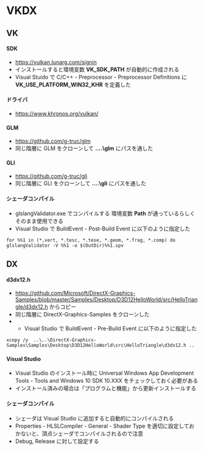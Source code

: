 ﻿# VKDX

## VK

#### SDK
* https://vulkan.lunarg.com/signin
* インストールすると環境変数 **VK_SDK_PATH** が自動的に作成される
* Visual Stuido で C/C++ - Preprocessor - Preprocessor Definitions に **VK_USE_PLATFORM_WIN32_KHR** を定義した
    
#### ドライバ
* https://www.khronos.org/vulkan/

#### GLM
* https://github.com/g-truc/glm
* 同じ階層に GLM をクローンして **..\..\glm** にパスを通した

#### GLI
* https://github.com/g-truc/gli
* 同じ階層に GLI をクローンして **..\..\gli** にパスを通した

#### シェーダコンパイル
* glslangValidator.exe でコンパイルする 環境変数 **Path** が通っているらしくそのまま使用できる
* Visual Studio で BuildEvent - Post-Build Event に以下のように指定した 
~~~
for %%1 in (*.vert, *.tesc, *.tese, *.geom, *.frag, *.comp) do glslangValidator -V %%1 -o $(OutDir)%%1.spv
~~~
    
## DX

#### d3dx12.h
 * https://github.com/Microsoft/DirectX-Graphics-Samples/blob/master/Samples/Desktop/D3D12HelloWorld/src/HelloTriangle/d3dx12.h からコピー
 * 同じ階層に DirectX-Graphics-Samples をクローンした
 * * Visual Studio で BuildEvent - Pre-Build Event に以下のように指定した 
~~~
xcopy /y  ..\..\DirectX-Graphics-Samples\Samples\Desktop\D3D12HelloWorld\src\HelloTriangle\d3dx12.h ..
~~~

#### Visual Studio
 * Visual Studio のインストール時に Universal Windows App Development Tools - Tools and Windows 10 SDK 10.XXX をチェックしておく必要がある
 * インストール済みの場合は「プログラムと機能」から更新インストールする 

#### シェーダコンパイル
 * シェーダは Visual Studio に追加すると自動的にコンパイルされる
 * Properties - HLSLCompiler - General - Shader Type を適切に設定しておかないと、頂点シェーダでコンパイルされるので注意
  * Debug, Release に対して設定する

<!-- 
## プロジェクトの追加方法 (自分用覚書)
 * ソリューションを右クリック - Add - New Project で Win32 Project
 * プロジェクトを右クリック - Retarget SDK Verson で 10以上にする

#### DX
 * プロパティマネージャで Add Existing Property Sheet... - Props/D3DX12.props, HLSL.props
 * Header Files に Win.h、DX.h を追加 
 * Source Files に Win.cpp、DX.cpp を追加
 * XxxDX.h、XxxDX.cpp は既存のものを参考に編集 (#pragma region Code でマークしてある)
 * 必要に応じて Shader Files フォルダを作成し、シェーダを突っ込む
  * 右クリック - プロパティ - HLSL Compiler - General - Shader Type でタイプを適切に選択しておく

#### VK
 * プロパティマネージャで Add Existing Property Sheet... - Props/GLSL.props
 * Header Files に Win.h、VK.h を追加
 * Source Files に Win.cpp、VK.cpp を追加
 * XxxVK.h、XxxVK.cpp は既存のものを参考に編集 (#pragma region Code でマークしてある)
 * 必要に応じて Shader Files フォルダを作成し、シェーダを突っ込む
  * 拡張子を glslangValidator に沿うようにタイプを選択しておく。(VS.vert、 PS.frag、...)
 -->

<!-- 
## FBX

 * 環境変数 **FBX_SDK_PATH** を定義しておく
 * 環境変数 **Path** に DLL のパスを通しておく
 ~~~
 Path=%Path%:%FBX_SDK_PATH%\lib\vs2015\x64\debug
 Path=%Path%:%FBX_SDK_PATH%\lib\vs2015\x64\release
 ~~~
 
 ## OPENCV
 
 * 環境変数 **OPENCV_SDK_PATH** を定義しておく
 * 環境変数 **Path** に DLL のパスを通しておく
 ~~~
 Path=%Path%:%OPENCV_SDK_PATH%\x64\vc14\bin
 ~~~
 -->

<!--
TODO
* コマンドバッファをセットアップ用と描画用に分ける
* GLSL のコンパイルのカスタムビルドを作る？
* よく使うパターンは DX.h, VK.h へ持たせたい
 --> 
